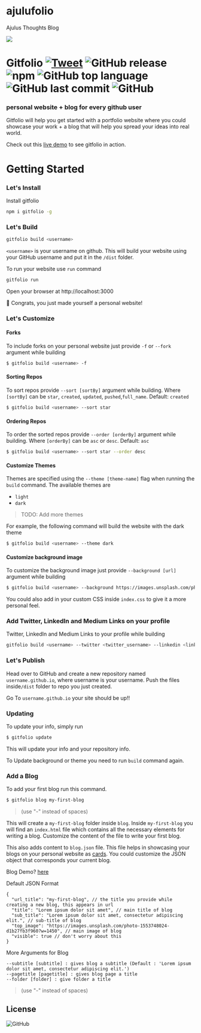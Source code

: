 # ajulufolio
Ajulus Thoughts Blog

<img src="https://i.imgur.com/eA6clZr.png">

# Gitfolio  [![Tweet](https://img.shields.io/twitter/url/https/shields.io.svg?style=social)](https://twitter.com/intent/tweet?text=personal%20website%20and%20a%20blog%20for%20every%20github%20user%20&url=https://github.com/imfunniee/gitfolio) ![GitHub release](https://img.shields.io/github/release/imfunniee/gitfolio.svg?style=popout-square) ![npm](https://img.shields.io/npm/dm/gitfolio.svg?style=popout-square) ![GitHub top language](https://img.shields.io/github/languages/top/imfunniee/gitfolio.svg?style=popout-square) ![GitHub last commit](https://img.shields.io/github/last-commit/imfunniee/gitfolio.svg?style=popout-square) ![GitHub](https://img.shields.io/github/license/imfunniee/gitfolio.svg?style=popout-square)
  
### personal website + blog  for every github user

Gitfolio will help you get started with a portfolio website where you could showcase your work + a blog that will help you spread your ideas into real world.

Check out this [live demo](https://imfunniee.github.io/gitfolio/) to see gitfolio in action.


# Getting Started

### Let's Install

Install gitfolio

```sh
npm i gitfolio -g
```

### Let's Build

```sh
gitfolio build <username>
```
`<username>` is your username on github. This will build your website using your GitHub username and put it in the `/dist` folder.

To run your website use `run` command

```sh
gitfolio run
```

Open your browser at http://localhost:3000

🎉 Congrats, you just made yourself a personal website!


### Let's Customize

#### Forks

To include forks on your personal website just provide `-f` or `--fork` argument while building

```sh
$ gitfolio build <username> -f
```

#### Sorting Repos

To sort repos provide `--sort [sortBy]` argument while building. Where `[sortBy]` can be `star`, `created`, `updated`, `pushed`,`full_name`. Default: `created`

```sh
$ gitfolio build <username> --sort star
```

#### Ordering Repos

To order the sorted repos provide `--order [orderBy]` argument while building. Where `[orderBy]` can be `asc` or `desc`. Default: `asc`

```sh
$ gitfolio build <username> --sort star --order desc
```

#### Customize Themes

Themes are specified using the `--theme [theme-name]` flag when running the `build` command. The available themes are

* `light`
* `dark`
> TODO: Add more themes

For example, the following command will build the website with the dark theme
```sh
$ gitfolio build <username> --theme dark
```

#### Customize background image

To customize the background image just provide `--background [url]` argument while building

```sh
$ gitfolio build <username> --background https://images.unsplash.com/photo-1557277770-baf0ca74f908?w=1634
```

You could also add in your custom CSS inside `index.css` to give it a more personal feel.

### Add Twitter, LinkedIn and Medium Links on your profile

Twitter, LinkedIn and Medium Links to your profile while building
```sh
gitfolio build <username> --twitter <twitter_username> --linkedin <linkedin_username> --medium <medium_username>
```
### Let's Publish

Head over to GitHub and create a new repository named `username.github.io`, where username is your username. Push the files inside`/dist` folder to repo you just created.

Go To `username.github.io` your site should be up!!


### Updating

To update your info, simply run

```sh
$ gitfolio update
```
This will update your info and your repository info.

To Update background or theme you need to run `build` command again.


### Add a Blog

To add your first blog run this command.

```sh
$ gitfolio blog my-first-blog
```
> (use "-" instead of spaces)

This will create a `my-first-blog` folder inside `blog`. Inside `my-first-blog` you will find an `index.html` file which contains all the necessary elements for writing a blog. Customize the content of the file to write your first blog.

This also adds content to `blog.json` file. This file helps in showcasing your blogs on your personal website as [cards](https://imfunniee.github.io/gitfolio/#blog_section). You could customize the JSON object that corresponds your current blog.

Blog Demo? [here](https://imfunniee.github.io/gitfolio/blog/my-first-post/)

Default JSON Format
```
{
  "url_title": "my-first-blog", // the title you provide while creating a new blog, this appears in url
  "title": "Lorem ipsum dolor sit amet", // main title of blog
  "sub_title": "Lorem ipsum dolor sit amet, consectetur adipiscing elit.", // sub-title of blog
  "top_image": "https://images.unsplash.com/photo-1553748024-d1b27fb3f960?w=1450", // main image of blog
  "visible": true // don't worry about this
}
```

More Arguments for Blog

```
--subtitle [subtitle] : gives blog a subtitle (Default : 'Lorem ipsum dolor sit amet, consectetur adipiscing elit.')
--pagetitle [pagetitle] : gives blog page a title
--folder [folder] : give folder a title
```

> (use "-" instead of spaces)


## License
![GitHub](https://img.shields.io/github/license/imfunniee/gitfolio.svg?style=popout-square)
